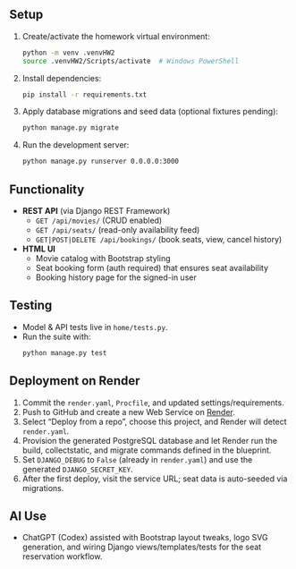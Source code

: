 ## Setup

1. Create/activate the homework virtual environment:
   ```bash
   python -m venv .venvHW2
   source .venvHW2/Scripts/activate  # Windows PowerShell
   ```
2. Install dependencies:
   ```bash
   pip install -r requirements.txt
   ```
3. Apply database migrations and seed data (optional fixtures pending):
   ```bash
   python manage.py migrate
   ```
4. Run the development server:
   ```bash
   python manage.py runserver 0.0.0.0:3000
   ```

## Functionality

- **REST API** (via Django REST Framework)
  - `GET /api/movies/` (CRUD enabled)
  - `GET /api/seats/` (read-only availability feed)
  - `GET|POST|DELETE /api/bookings/` (book seats, view, cancel history)
- **HTML UI**
  - Movie catalog with Bootstrap styling
  - Seat booking form (auth required) that ensures seat availability
  - Booking history page for the signed-in user

## Testing

- Model & API tests live in `home/tests.py`.
- Run the suite with:
  ```bash
  python manage.py test
  ```

## Deployment on Render

1. Commit the `render.yaml`, `Procfile`, and updated settings/requirements.
2. Push to GitHub and create a new Web Service on [Render](https://render.com/).
3. Select “Deploy from a repo”, choose this project, and Render will detect `render.yaml`.
4. Provision the generated PostgreSQL database and let Render run the build, collectstatic, and migrate commands defined in the blueprint.
5. Set `DJANGO_DEBUG` to `False` (already in `render.yaml`) and use the generated `DJANGO_SECRET_KEY`.
6. After the first deploy, visit the service URL; seat data is auto-seeded via migrations.

## AI Use

- ChatGPT (Codex) assisted with Bootstrap layout tweaks, logo SVG generation, and wiring Django views/templates/tests for the seat reservation workflow.
